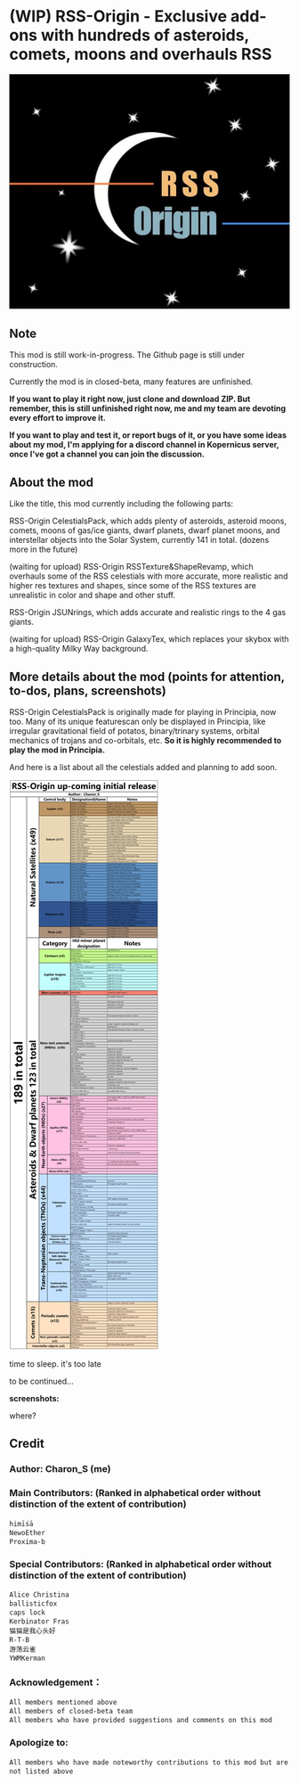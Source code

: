 # (WIP) RSS-Origin - Exclusive add-ons with hundreds of asteroids, comets, moons and overhauls RSS 

![A](https://github.com/CharonSSS/RSS-Origin/blob/main/GameData-RSSOrigin-CelestialsPack/RSSOrigin/_utilities/assets/insignia%20by%20Alice%20Christina.jpg)

## Note
This mod is still work-in-progress. The Github page is still under construction.

Currently the mod is in closed-beta, many features are unfinished.

**If you want to play it right now, just clone and download ZIP. But remember, this is still unfinished right now, me and my team are devoting every effort to improve it.**

**If you want to play and test it, or report bugs of it, or you have some ideas about my mod, I'm applying for a discord channel in Kopernicus server, once I've got a channel you can join the discussion.**

## About the mod

Like the title, this mod currently including the following parts:

RSS-Origin CelestialsPack, which adds plenty of asteroids, asteroid moons, comets, moons of gas/ice giants, dwarf planets, dwarf planet moons, and interstellar objects into the Solar System, currently 141 in total. (dozens more in the future)

(waiting for upload) RSS-Origin RSSTexture&ShapeRevamp, which overhauls some of the RSS celestials with more accurate, more realistic and higher res textures and shapes, since some of the RSS textures are unrealistic in color and shape and other stuff.

RSS-Origin JSUNrings, which adds accurate and realistic rings to the 4 gas giants.

(waiting for upload) RSS-Origin GalaxyTex, which replaces your skybox with a high-quality Milky Way background.

## More details about the mod (points for attention, to-dos, plans, screenshots)

RSS-Origin CelestialsPack is originally made for playing in Principia, now too. Many of its unique featurescan only be displayed in Principia, like irregular gravitational field of potatos, binary/trinary systems, orbital mechanics of trojans and co-orbitals, etc. **So it is highly recommended to play the mod in Principia.**

And here is a list about all the celestials added and planning to add soon.

![A](https://github.com/CharonSSS/RSS-Origin/blob/main/GameData-RSSOrigin-CelestialsPack/RSSOrigin/_utilities/assets/Celestial%20bodies%20added%20in%20RSS-Origin%20up-coming%20initial%20release.png)

time to sleep. it's too late

to be continued...

**screenshots:**

where?

## Credit

### Author: **Charon_S (me)**

### Main Contributors: (Ranked in alphabetical order without distinction of the extent of contribution)
	himīśā
	NewoEther
	Proxima-b

### Special Contributors: (Ranked in alphabetical order without distinction of the extent of contribution)
	Alice Christina
	ballisticfox
	caps lock
	Kerbinator Fras
	猫猫是我心头好
	R-T-B
	游荡云雀
	YWMKerman

### Acknowledgement：
	All members mentioned above
	All members of closed-beta team
	All members who have provided suggestions and comments on this mod

### Apologize to:
	All members who have made noteworthy contributions to this mod but are not listed above
